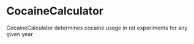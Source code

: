# CocaineCalculator
CocaineCalculator determines cocaine usage in rat experiments for any given year 
